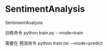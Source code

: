 # SentimentAnalysis
SentimentAnalysis

训练命令
python train.py --mode=train

需要在
预测命令
python train.txt --mode=predict